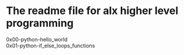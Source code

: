 # The readme file for alx higher level programming

0x00-python-hello_world  
0x01-python-if_else_loops_functions
